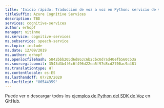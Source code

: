 ```yaml
---
title: 'Inicio rápido: Traducción de voz a voz en Python: servicio de voz'
titleSuffix: Azure Cognitive Services
description: TBD
services: cognitive-services
author: erhopf
manager: nitinme
ms.service: cognitive-services
ms.subservice: speech-service
ms.topic: include
ms.date: 12/09/2019
ms.author: erhopf
ms.openlocfilehash: 5842bbb205d6d863c6b2cbc0d7ad40efb560cb3a
ms.sourcegitcommit: 3543d3b4f6c6f496d22ea5f97d8cd2700ac9a481
ms.translationtype: HT
ms.contentlocale: es-ES
ms.lasthandoff: 07/20/2020
ms.locfileid: "86544359"
---
```

Puede ver o descargar todos los <a href="https://aka.ms/speech/github-python">ejemplos de Python del SDK de Voz</a> en GitHub. 